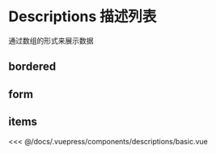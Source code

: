 # Descriptions 描述列表

通过数组的形式来展示数据

## bordered

## form

## items

<descriptions-basic />

<<< @/docs/.vuepress/components/descriptions/basic.vue